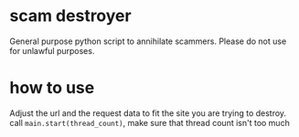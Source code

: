 # scam destroyer

General purpose python script to annihilate scammers.
Please do not use for unlawful purposes.

# how to use

Adjust the url and the request data to fit the site you are trying to destroy.
call ```main.start(thread_count)```, make sure that thread count isn't too much
